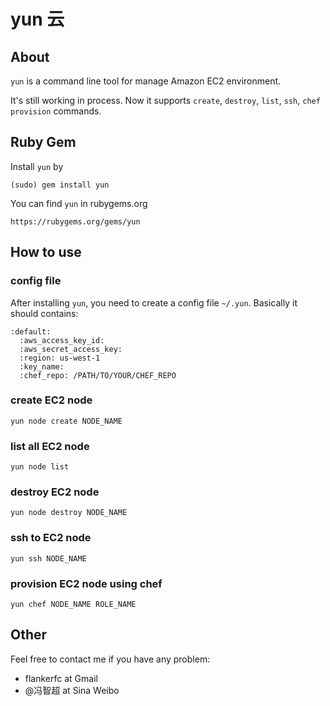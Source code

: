 yun 云
======

About
-----

`yun` is a command line tool for manage Amazon EC2 environment.

It's still working in process. Now it supports `create`, `destroy`,
`list`, `ssh`, `chef provision` commands.

Ruby Gem
--------

Install `yun` by

    (sudo) gem install yun

You can find `yun` in rubygems.org

    https://rubygems.org/gems/yun

How to use
----------

### config file
After installing `yun`, you need to create a config file `~/.yun`.
Basically it should contains:

    :default:
      :aws_access_key_id:
      :aws_secret_access_key:
      :region: us-west-1
      :key_name:
      :chef_repo: /PATH/TO/YOUR/CHEF_REPO

### create EC2 node

    yun node create NODE_NAME

### list all EC2 node

    yun node list

### destroy EC2 node

    yun node destroy NODE_NAME

### ssh to EC2 node

    yun ssh NODE_NAME

### provision EC2 node using chef

    yun chef NODE_NAME ROLE_NAME

Other
-----

Feel free to contact me if you have any problem:

* flankerfc at Gmail
* @冯智超 at Sina Weibo
